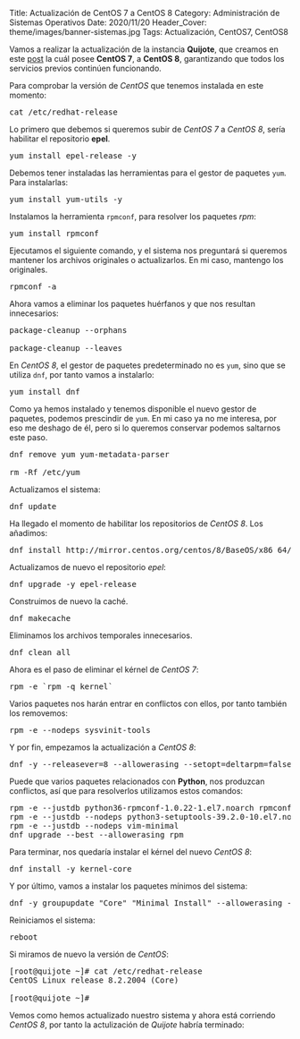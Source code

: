 Title: Actualización de CentOS 7 a CentOS 8
Category: Administración de Sistemas Operativos
Date: 2020/11/20
Header_Cover: theme/images/banner-sistemas.jpg
Tags: Actualización, CentOS7, CentOS8

Vamos a realizar la actualización de la instancia **Quijote**, que creamos en este [post](https://javierpzh.github.io/creacion-del-escenario-de-trabajo-en-openstack.html) la cuál posee **CentOS 7**, a **CentOS 8**, garantizando que todos los servicios previos continúen funcionando.



Para comprobar la versión de *CentOS* que tenemos instalada en este momento:

<pre>
cat /etc/redhat-release
</pre>

Lo primero que debemos si queremos subir de *CentOS 7* a *CentOS 8*, sería habilitar el repositorio **epel**.

<pre>
yum install epel-release -y
</pre>

Debemos tener instaladas las herramientas para el gestor de paquetes `yum`. Para instalarlas:

<pre>
yum install yum-utils -y
</pre>

Instalamos la herramienta `rpmconf`, para resolver los paquetes *rpm*:

<pre>
yum install rpmconf
</pre>

Ejecutamos el siguiente comando, y el sistema nos preguntará si queremos mantener los archivos originales o actualizarlos. En mi caso, mantengo los originales.

<pre>
rpmconf -a
</pre>

Ahora vamos a eliminar los paquetes huérfanos y que nos resultan innecesarios:

<pre>
package-cleanup --orphans

package-cleanup --leaves
</pre>

En *CentOS 8*, el gestor de paquetes predeterminado no es `yum`, sino que se utiliza `dnf`, por tanto vamos a instalarlo:

<pre>
yum install dnf
</pre>

Como ya hemos instalado y tenemos disponible el nuevo gestor de paquetes, podemos prescindir de `yum`. En mi caso ya no me interesa, por eso me deshago de él, pero si lo queremos conservar podemos saltarnos este paso.

<pre>
dnf remove yum yum-metadata-parser

rm -Rf /etc/yum
</pre>

Actualizamos el sistema:

<pre>
dnf update
</pre>

Ha llegado el momento de habilitar los repositorios de *CentOS 8*. Los añadimos:

<pre>
dnf install http://mirror.centos.org/centos/8/BaseOS/x86_64/os/Packages/centos-repos-8.2-2.2004.0.1.el8.x86_64.rpm http://mirror.centos.org/centos/8/BaseOS/x86_64/os/Packages/centos-release-8.2-2.2004.0.1.el8.x86_64.rpm http://mirror.centos.org/centos/8/BaseOS/x86_64/os/Packages/centos-gpg-keys-8.2-2.2004.0.1.el8.noarch.rpm
</pre>

Actualizamos de nuevo el repositorio *epel*:

<pre>
dnf upgrade -y epel-release
</pre>

Construimos de nuevo la caché.

<pre>
dnf makecache
</pre>

Eliminamos los archivos temporales innecesarios.

<pre>
dnf clean all
</pre>

Ahora es el paso de eliminar el kérnel de *CentOS 7*:

<pre>
rpm -e `rpm -q kernel`
</pre>

Varios paquetes nos harán entrar en conflictos con ellos, por tanto también los removemos:

<pre>
rpm -e --nodeps sysvinit-tools
</pre>

Y por fin, empezamos la actualización a *CentOS 8*:

<pre>
dnf -y --releasever=8 --allowerasing --setopt=deltarpm=false distro-sync
</pre>

Puede que varios paquetes relacionados con **Python**, nos produzcan conflictos, así que para resolverlos utilizamos estos comandos:

<pre>
rpm -e --justdb python36-rpmconf-1.0.22-1.el7.noarch rpmconf-1.0.22-1.el7.noarch
rpm -e --justdb --nodeps python3-setuptools-39.2.0-10.el7.noarch
rpm -e --justdb --nodeps vim-minimal
dnf upgrade --best --allowerasing rpm
</pre>

Para terminar, nos quedaría instalar el kérnel del nuevo *CentOS 8*:

<pre>
dnf install -y kernel-core
</pre>

Y por último, vamos a instalar los paquetes mínimos del sistema:

<pre>
dnf -y groupupdate "Core" "Minimal Install" --allowerasing --skip-broken
</pre>

Reiniciamos el sistema:

<pre>
reboot
</pre>

Si miramos de nuevo la versión de *CentOS*:

<pre>
[root@quijote ~]# cat /etc/redhat-release
CentOS Linux release 8.2.2004 (Core)

[root@quijote ~]#
</pre>

Vemos como hemos actualizado nuestro sistema y ahora está corriendo *CentOS 8*, por tanto la actulización de *Quijote* habría terminado:
